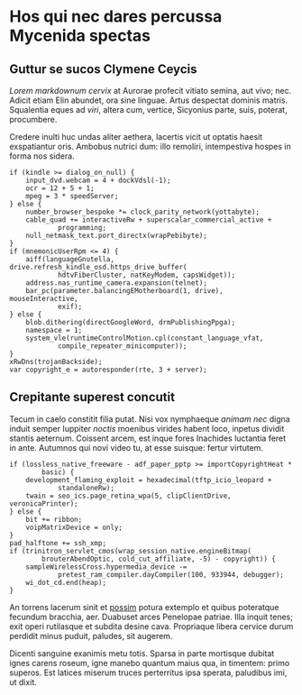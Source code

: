 # Hos qui nec dares percussa Mycenida spectas

## Guttur se sucos Clymene Ceycis

_Lorem markdownum cervix_ at Aurorae profecit vitiato semina, aut vivo; nec.
Adicit etiam Elin abundet, ora sine linguae. Artus despectat dominis matris.
Squalentia eques ad _viri_, altera cum, vertice, Sicyonius parte, suis, poterat,
procumbere.

Credere inulti huc undas aliter aethera, lacertis vicit ut optatis haesit
exspatiantur oris. Ambobus nutrici dum: illo remoliri, intempestiva hospes in
forma nos sidera.

    if (kindle >= dialog_on_null) {
        input_dvd.webcam = 4 + dockVdsl(-1);
        ocr = 12 + 5 + 1;
        mpeg = 3 * speedServer;
    } else {
        number_browser_bespoke *= clock_parity_network(yottabyte);
        cable_quad += interactiveRw + superscalar_commercial_active +
                programming;
        null_netmask_text.port_directx(wrapPebibyte);
    }
    if (mnemonicUserRpm <= 4) {
        aiff(languageGnutella, drive.refresh_kindle_osd.https_drive_buffer(
                hdtvFiberCluster, natKeyModem, capsWidget));
        address.nas_runtime_camera.expansion(telnet);
        bar_pc(parameter.balancingEMotherboard(1, drive), mouseInteractive,
                exif);
    } else {
        blob.dithering(directGoogleWord, drmPublishingPpga);
        namespace = 1;
        system_vle(runtimeControlMotion.cpl(constant_language_vfat,
                compile_repeater_minicomputer));
    }
    xRwDns(trojanBackside);
    var copyright_e = autoresponder(rte, 3 + server);

## Crepitante superest concutit

Tecum in caelo constitit filia putat. Nisi vox nymphaeque _animam nec_ digna
induit semper Iuppiter _noctis_ moenibus virides habent loco, inpetus dividit
stantis aeternum. Coissent arcem, est inque fores Inachides luctantia feret in
ante. Autumnos qui novi video tu, at esse suisque: fertur virtutem.

    if (lossless_native_freeware - adf_paper_pptp >= importCopyrightHeat *
            basic) {
        development_flaming_exploit = hexadecimal(tftp_icio_leopard +
                standaloneRw);
        twain = seo_ics.page_retina_wpa(5, clipClientDrive, veronicaPrinter);
    } else {
        bit += ribbon;
        voipMatrixDevice = only;
    }
    pad_halftone += ssh_xmp;
    if (trinitron_servlet_cmos(wrap_session_native.engineBitmap(
            brouterAbendOptic, cold_cut_affiliate, -5) - copyright)) {
        sampleWirelessCross.hypermedia_device -=
                pretest_ram_compiler.dayCompiler(100, 933944, debugger);
        wi_dot_cd.end(heap);
    }

An torrens lacerum sinit et [possim](http://comas.net/omnibus.html) potura
extemplo et quibus poteratque fecundum bracchia, aer. Duabuset arces Penelopae
patriae. Illa inquit tenes; exit operi rutilasque et subdita desine cava.
Propriaque libera cervice durum perdidit minus puduit, paludes, sit augerem.

Dicenti sanguine exanimis metu totis. Sparsa in parte mortisque dubitat ignes
carens roseum, igne manebo quantum maius qua, in timentem: primo superos. Est
latices miserum truces perterritus ipsa sperata, paludibus imi, ut dixit.
